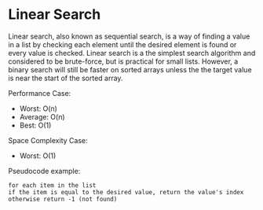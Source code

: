 Linear Search
=============

Linear search, also known as sequential search, is a way of finding a value in a
list by checking each element until the desired element is found or every value
is checked. Linear search is a the simplest search algorithm and considered to be
brute-force, but is practical for small lists. However, a binary search will still
be faster on sorted arrays unless the the target value is near the start of the
sorted array.

Performance Case:
- Worst: O(n)
- Average: O(n)
- Best: O(1)

Space Complexity Case:
- Worst: O(1)

Pseudocode example:

```
for each item in the list
if the item is equal to the desired value, return the value's index
otherwise return -1 (not found)
```
